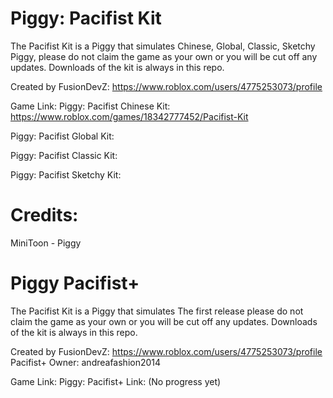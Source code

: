 # Piggy: Pacifist Kit
The Pacifist Kit is a Piggy that simulates Chinese, Global, Classic, Sketchy Piggy, please do not claim the game as your own or you will be cut off any updates.
Downloads of the kit is always in this repo.

Created by FusionDevZ: https://www.roblox.com/users/4775253073/profile

Game Link: 
Piggy: Pacifist Chinese Kit: https://www.roblox.com/games/18342777452/Pacifist-Kit

Piggy: Pacifist Global Kit:

Piggy: Pacifist Classic Kit:

Piggy: Pacifist Sketchy Kit:

# Credits:
MiniToon - Piggy

# Piggy Pacifist+

The Pacifist Kit is a Piggy that simulates The first release please do not claim the game as your own or you will be cut off any updates.
Downloads of the kit is always in this repo.

Created by FusionDevZ: https://www.roblox.com/users/4775253073/profile
Pacifist+ Owner: andreafashion2014

Game Link:
Piggy: Pacifist+ Link: (No progress yet)

